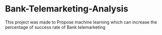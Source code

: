 # Bank-Telemarketing-Analysis
This project was made to Propose machine learning which can increase the percentage of success rate of Bank telemarketing 
